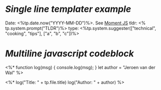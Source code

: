 # *Single line templater example*
Date: <%tp.date.now("YYYY-MM-DD")%>. See [Moment JS](https://momentjs.com/)
tldr: <% tp.system.prompt("TLDR")%>
type: <%tp.system.suggester(["technical", "cooking", "tips"], ["a", "b", "c"])%>

# *Multiline javascript codeblock*
<%* 
	function log(msg) { 
		console.log(msg); 
	} 
	let author = "Jeroen van der Wal"
%> 

<%* 
	log("Title: " + tp.file.title) 
	log("Author: " + author) 
%>
